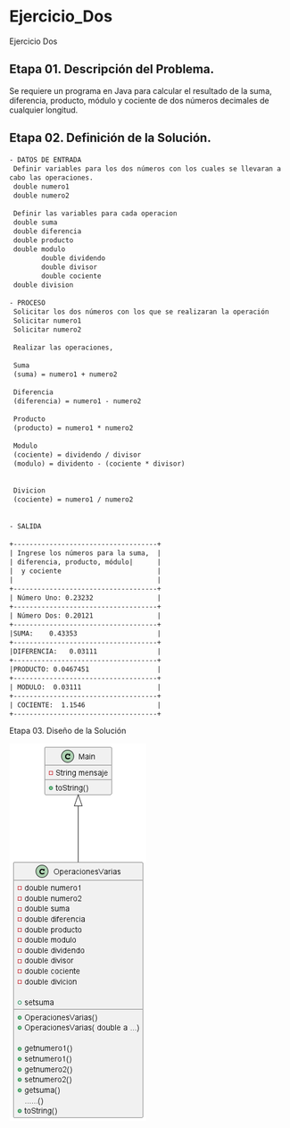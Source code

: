 # Ejercicio_Dos
Ejercicio Dos

## Etapa 01.  Descripción del Problema.
Se requiere un programa en Java para calcular el resultado de la suma, diferencia, producto, módulo y cociente de dos números decimales de cualquier longitud.

## Etapa 02. Definición de la Solución.
~~~
- DATOS DE ENTRADA
 Definir variables para los dos números con los cuales se llevaran a cabo las operaciones.
 double numero1
 double numero2
 
 Definir las variables para cada operacion
 double suma
 double diferencia
 double producto
 double modulo
        double dividendo
        double divisor
        double cociente
 double division

- PROCESO
 Solicitar los dos números con los que se realizaran la operación
 Solicitar numero1
 Solicitar numero2
 
 Realizar las operaciones,
 
 Suma 
 (suma) = numero1 + numero2
 
 Diferencia
 (diferencia) = numero1 - numero2
 
 Producto 
 (producto) = numero1 * numero2
 
 Modulo
 (cociente) = dividendo / divisor 
 (modulo) = dividento - (cociente * divisor) 
 
 
 Divicion
 (cociente) = numero1 / numero2 
 

- SALIDA

+------------------------------------+   
| Ingrese los números para la suma,  |
| diferencia, producto, módulo|      |
|  y cociente                        |
|                                    |
+------------------------------------+
| Número Uno: 0.23232                |
+------------------------------------+
| Número Dos: 0.20121                |
+------------------------------------+
|SUMA:    0.43353                    |
+------------------------------------+
|DIFERENCIA:   0.03111               |
+------------------------------------+
|PRODUCTO: 0.0467451                 |
+------------------------------------+
| MODULO:  0.03111                   |
+------------------------------------+
| COCIENTE:  1.1546                  |
+------------------------------------+

~~~

Etapa 03. Diseño de la Solución

![](https://github.com/EmanuelQuirino99/Ejercicio02/blob/master/Operaciones.png)

